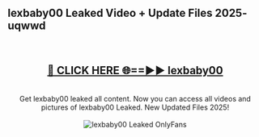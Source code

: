 <h2>lexbaby00 Leaked Video + Update Files 2025- uqwwd</h2>
<br>
<div align="center">
<h2><a href="https://libra.edu.pl?lexbaby00" rel="nofollow">🔴 CLICK HERE 🌐==►► lexbaby00</a></h2>
<br>
Get lexbaby00 leaked all content. Now you can access all videos and pictures of lexbaby00 Leaked. New Updated Files 2025!
<br>
<br>
<a href="https://libra.edu.pl?lexbaby00" rel="nofollow" data-target="animated-image.originalLink"><img src="https://i.ibb.co.com/WyWwxjT/player-gif2.gif" alt="lexbaby00 Leaked OnlyFans" style="max-width: 100%; display: inline-block;" data-target="animated-image.originalImage"></a>
</div>
<br>